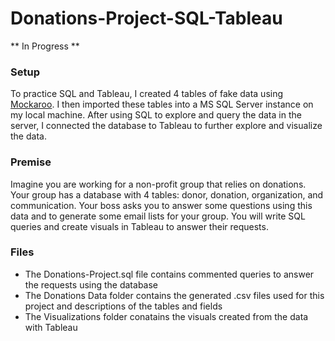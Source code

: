 # Donations-Project-SQL-Tableau

** In Progress **

### Setup
To practice SQL and Tableau, I created 4 tables of fake data using [Mockaroo](https://www.mockaroo.com/). I then imported these tables into a MS SQL Server instance on my local machine. After using SQL to explore and query the data in the server, I connected the database to Tableau to further explore and visualize the data.

### Premise
Imagine you are working for a non-profit group that relies on donations. Your group has a database with 4 tables: donor, donation, organization, and communication. Your boss asks you to answer some questions using this data and to generate some email lists for your group. You will write SQL queries and create visuals in Tableau to answer their requests.

### Files
* The Donations-Project.sql file contains commented queries to answer the requests using the database
* The Donations Data folder contains the generated .csv files used for this project and descriptions of the tables and fields
* The Visualizations folder conatains the visuals created from the data with Tableau
